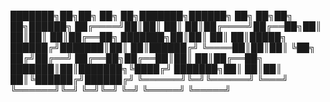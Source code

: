 ███████╗██╗██╗    ██╗   ██╗███████╗██████╗ ██╗  ██╗██╗   ██╗██████╗
██╔════╝██║██║    ██║   ██║██╔════╝██╔══██╗██║  ██║██║   ██║██╔══██╗
███████╗██║██║    ██║   ██║█████╗  ██████╔╝███████║██║   ██║██████╔╝
╚════██║██║██║    ╚██╗ ██╔╝██╔══╝  ██╔══██╗██╔══██║██║   ██║██╔══██╗
███████║██║███████╗╚████╔╝ ███████╗██║  ██║██║  ██║╚██████╔╝██████╔╝
╚══════╝╚═╝╚══════╝ ╚═══╝  ╚══════╝╚═╝  ╚═╝╚═╝  ╚═╝ ╚═════╝ ╚═════╝
